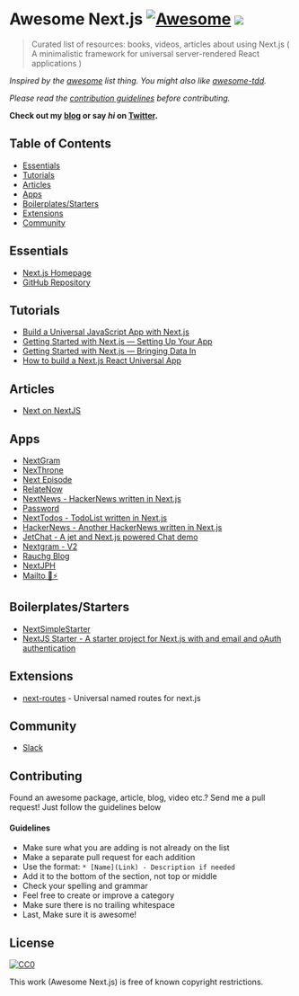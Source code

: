# Awesome Next.js [![Awesome](https://cdn.rawgit.com/sindresorhus/awesome/d7305f38d29fed78fa85652e3a63e154dd8e8829/media/badge.svg)](https://github.com/sindresorhus/awesome) ![](https://img.shields.io/badge/unicodeveloper-approved-brightgreen.svg)

> Curated list of resources: books, videos, articles about using Next.js ( A minimalistic framework for universal server-rendered React applications  )

*Inspired by the [awesome](https://github.com/sindresorhus/awesome) list thing. You might also like [awesome-tdd](https://github.com/unicodeveloper/awesome-tdd).*

*Please read the [contribution guidelines](#guidelines) before contributing.*

**Check out my [blog](https://goodheads.io) or say *hi* on [Twitter](https://twitter.com/unicodeveloper).**

## Table of Contents

- [Essentials](#essentials)
- [Tutorials](#tutorials)
- [Articles](#articles)
- [Apps](#apps)
- [Boilerplates/Starters](#boilerplatesstarters)
- [Extensions](#extensions)
- [Community](#community)

## Essentials

* [Next.js Homepage](https://zeit.co/blog/next)
* [GitHub Repository](https://github.com/zeit/next.js)

## Tutorials

* [Build a Universal JavaScript App with Next.js](https://auth0.com/blog/building-universal-apps-with-nextjs)
* [Getting Started with Next.js — Setting Up Your App](https://labs.redantler.com/getting-started-with-next-js-article-one-a1d9780ea9e0#.863nl4wnq)
* [Getting Started with Next.js — Bringing Data In](https://labs.redantler.com/getting-started-with-next-js-bringing-data-in-bf40558698e2#.twjv5xk5w)
* [How to build a Next.js React Universal App](https://medium.com/cosmicjs/how-to-build-a-next-js-react-universal-app-e610a0bc2124#.b8ayt9f39)

## Articles

 * [Next on NextJS](https://jsmantra.com/next-on-next-js-1a134505f346#.sf2f64u4r)

## Apps

* [NextGram](https://github.com/zeit/nextgram)
* [NexThrone](https://github.com/auth0-blog/nextjs-got)
* [Next Episode](https://github.com/timneutkens/next-episode)
* [RelateNow](https://github.com/RelateNow/relate)
* [NextNews - HackerNews written in Next.js](https://github.com/now-examples/next-news)
* [Password](https://github.com/dotcypress/password)
* [NextTodos - TodoList written in Next.js](https://github.com/lipp/next-todos)
* [HackerNews - Another HackerNews written in Next.js](https://github.com/lipp/hackernews)
* [JetChat - A jet and Next.js powered Chat demo](https://github.com/lipp/jet-chat)
* [Nextgram - V2](https://github.com/arunoda/nextgram)
* [Rauchg Blog](https://github.com/rauchg/blog)
* [NextJPH](https://github.com/renatorib/next-jph)
* [Mailto 💌⚡️](https://github.com/dawsbot/mailto)

## Boilerplates/Starters
* [NextSimpleStarter](https://github.com/ooade/NextSimpleStarter)
* [NextJS Starter - A starter project for Next.js with and email and oAuth authentication](https://github.com/iaincollins/nextjs-starter)

## Extensions
* [next-routes](https://github.com/fridays/next-routes) - Universal named routes for next.js

## Community

* [Slack](https://zeit.chat)


## Contributing
Found an awesome package, article, blog, video etc.? Send me a pull request! Just follow the guidelines below

#### Guidelines

* Make sure what you are adding is not already on the list
* Make a separate pull request for each addition
* Use the format: `* [Name](Link) - Description if needed`
* Add it to the bottom of the section, not top or middle
* Check your spelling and grammar
* Feel free to create or improve a category
* Make sure there is no trailing whitespace
* Last, Make sure it is awesome!


## License

[![CC0](https://i.creativecommons.org/p/zero/1.0/88x31.png)](https://creativecommons.org/publicdomain/zero/1.0/)

This work (Awesome Next.js) is free of known copyright restrictions.
